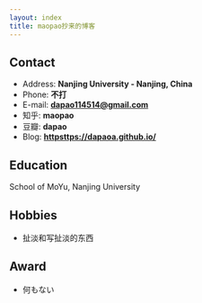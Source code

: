 ```yaml
---
layout: index
title: maopao抄来的博客
---
```

## Contact

- Address: **Nanjing University - Nanjing, China**
- Phone: **不打**
- E-mail: **dapao114514@gmail.com**
- 知乎: **maopao**
- 豆瓣: **dapao**
- Blog: **<httpsttps://dapaoa.github.io/>**

## Education

School of MoYu, Nanjing University

## Hobbies

- 扯淡和写扯淡的东西

## Award

- 何もない
